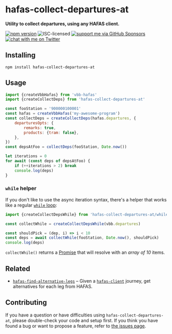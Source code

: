 # hafas-collect-departures-at

**Utility to collect departures, using any HAFAS client.**

[![npm version](https://img.shields.io/npm/v/hafas-collect-departures-at.svg)](https://www.npmjs.com/package/hafas-collect-departures-at)
![ISC-licensed](https://img.shields.io/github/license/public-transport/hafas-collect-departures-at.svg)
[![support me via GitHub Sponsors](https://img.shields.io/badge/support%20me-donate-fa7664.svg)](https://github.com/sponsors/derhuerst)
[![chat with me on Twitter](https://img.shields.io/badge/chat%20with%20me-on%20Twitter-1da1f2.svg)](https://twitter.com/derhuerst)


## Installing

```shell
npm install hafas-collect-departures-at
```


## Usage

```js
import {createVbbHafas} from 'vbb-hafas'
import {createCollectDeps} from 'hafas-collect-departures-at'

const fooStation = '900000100001'
const hafas = createVbbHafas('my-awesome-program')
const collectDeps = createCollectDeps(hafas.departures, {
	departuresOpts: {
		remarks: true,
		products: {tram: false},
	},
})
const depsAtFoo = collectDeps(fooStation, Date.now())

let iterations = 0
for await (const deps of depsAtFoo) {
	if (++iterations > 2) break
	console.log(deps)
}
```

### `while` helper

If you don't like to use the async iteration syntax, there's a helper that works like a regular [`while` loop](https://developer.mozilla.org/en-US/docs/Web/JavaScript/Reference/Statements/while):

```js
import {createCollectDepsWhile} from 'hafas-collect-departures-at/while.js'

const collectWhile = createCollectDepsWhile(vbb.departures)

const shouldPick = (dep, i) => i < 10
const deps = await collectWhile(fooStation, Date.now(), shouldPick)
console.log(deps)
```

`collectWhile()` returns a [Promise](https://developer.mozilla.org/en-US/docs/Web/JavaScript/Reference/Global_Objects/promise) that will resolve with an *array of 10* items.


## Related

- [`hafas-find-alternative-legs`](https://github.com/derhuerst/hafas-find-alternative-legs) – Given a [`hafas-client`](https://npmjs.com/package/hafas-client) journey, get alternatives for each leg from HAFAS.


## Contributing

If you have a question or have difficulties using `hafas-collect-departures-at`, please double-check your code and setup first. If you think you have found a bug or want to propose a feature, refer to [the issues page](https://github.com/public-transport/hafas-collect-departures-at/issues).
